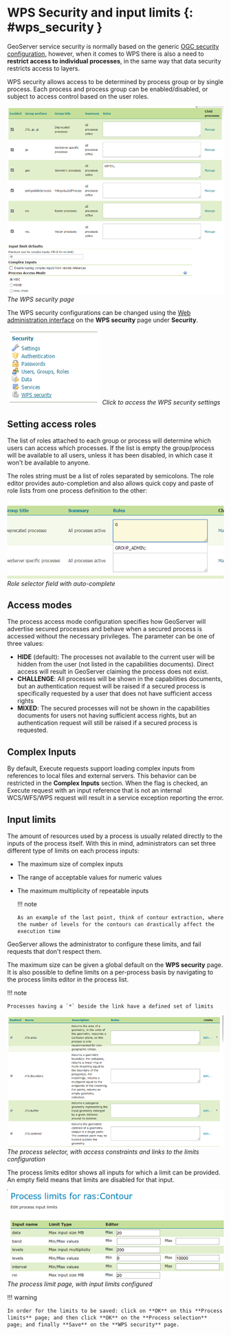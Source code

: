 # WPS Security and input limits {: #wps_security }

GeoServer service security is normally based on the generic [OGC security configuration](../../security/service.md), however, when it comes to WPS there is also a need to **restrict access to individual processes**, in the same way that data security restricts access to layers.

WPS security allows access to be determined by process group or by single process. Each process and process group can be enabled/disabled, or subject to access control based on the user roles.

![](images/security.png)
*The WPS security page*

The WPS security configurations can be changed using the [Web administration interface](../../webadmin/index.md) on the **WPS security** page under **Security**.

![](images/security_link.png)
*Click to access the WPS security settings*

## Setting access roles

The list of roles attached to each group or process will determine which users can access which processes. If the list is empty the group/process will be available to all users, unless it has been disabled, in which case it won't be available to anyone.

The roles string must be a list of roles separated by semicolons. The role editor provides auto-completion and also allows quick copy and paste of role lists from one process definition to the other:

![](images/security_roles.png)
*Role selector field with auto-complete*

## Access modes

The process access mode configuration specifies how GeoServer will advertise secured processes and behave when a secured process is accessed without the necessary privileges. The parameter can be one of three values:

-   **HIDE** (default): The processes not available to the current user will be hidden from the user (not listed in the capabilities documents). Direct access will result in GeoServer claiming the process does not exist.
-   **CHALLENGE**: All processes will be shown in the capabilities documents, but an authentication request will be raised if a secured process is specifically requested by a user that does not have sufficient access rights
-   **MIXED**: The secured processes will not be shown in the capabilities documents for users not having sufficient access rights, but an authentication request will still be raised if a secured process is requested.

## Complex Inputs

By default, Execute requests support loading complex inputs from references to local files and external servers. This behavior can be restricted in the **Complex Inputs** section. When the flag is checked, an Execute request with an input reference that is not an internal WCS/WFS/WPS request will result in a service exception reporting the error.

## Input limits

The amount of resources used by a process is usually related directly to the inputs of the process itself. With this in mind, administrators can set three different type of limits on each process inputs:

-   The maximum size of complex inputs

-   The range of acceptable values for numeric values

-   The maximum multiplicity of repeatable inputs

    !!! note

        As an example of the last point, think of contour extraction, where the number of levels for the contours can drastically affect the execution time

GeoServer allows the administrator to configure these limits, and fail requests that don't respect them.

The maximum size can be given a global default on the **WPS security** page. It is also possible to define limits on a per-process basis by navigating to the process limits editor in the process list.

!!! note

    Processes having a `*` beside the link have a defined set of limits

![](images/security_processselector.png)
*The process selector, with access constraints and links to the limits configuration*

The process limits editor shows all inputs for which a limit can be provided. An empty field means that limits are disabled for that input.

![](images/security_processlimits.png)
*The process limit page, with input limits configured*

!!! warning

    In order for the limits to be saved: click on **OK** on this **Process limits** page; and then click **OK** on the **Process selection** page; and finally **Save** on the **WPS security** page.
